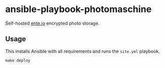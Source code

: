 # ansible-playbook-photomaschine

Self-hosted [ente.io](https://ente.io/) encrypted photo storage.

## Usage

This installs Ansible with all requirements and runs the `site.yml` playbook.

```
make deploy
```
